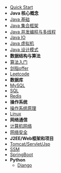 - [Quick Start](introduction)
- **Java 核心概念**
- [Java 基础](JavaArchitecture/01-Java基础)
- [Java 集合框架](JavaArchitecture/02-Java集合框架)
- [Java 并发编程与多线程](多线程.md)
- [Java IO](JavaArchitecture/04-Java-IO)
- [Java 虚拟机](JVM.md)
- [Java 设计模式](JavaArchitecture/06-Java设计模式)
- **数据结构与算法**
- [算法入门](算法入门.md)
- [剑指offer](剑指offer.md)
- [Leetcode](鲲小白刷leetcode.md)
- **数据库**
- [MySQL](MySQL.md)
- [SQL](SQL.md)
- [Redis](Redis.md)
- **操作系统**
- [操作系统原理](操作系统)
- [Linux](Linux.md)
- **网络通信**
- [计算机网络](计算机网络)
- [网络安全](网络安全)
- **J2EE/Web框架和项目**
- [Tomcat/Servlet/Jsp](J2EE)
- [SSM](SSM)
- [SpringBoot](SB)
- **Python**
  - [Django](Django.md)



